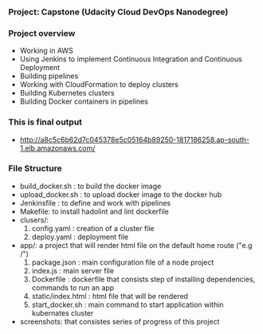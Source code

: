 ### Project: Capstone (Udacity Cloud DevOps Nanodegree)

### Project overview

- Working in AWS
- Using Jenkins to implement Continuous Integration and Continuous Deployment
- Building pipelines
- Working with CloudFormation to deploy clusters
- Building Kubernetes clusters
- Building Docker containers in pipelines


### This is final output 
- http://a8c5c6b62d7c045378e5c05164b89250-1817186258.ap-south-1.elb.amazonaws.com/


### File Structure 
- build_docker.sh : to build the docker image
- upload_docker.sh : to upload docker image to the docker hub
- Jenkinsfile : to define and work with pipelines
- Makefile: to install hadolint and lint dockerfile
- clusers/: 
     1. config.yaml : creation of a cluster file
     2. deploy.yaml : deployment file
- app/: a project that will render html file on the default home route ("e.g /")
     1. package.json : main configuration file of a node project
     2. index.js : main server file
     3. Dockerfile : dockerfile that consists step of installing dependencies, commands to run an app
     4. static/index.html : html file that will be rendered
     5. start_docker.sh : main command to start application within kubernates cluster
- screenshots: that consistes series of progress of this project 
 
